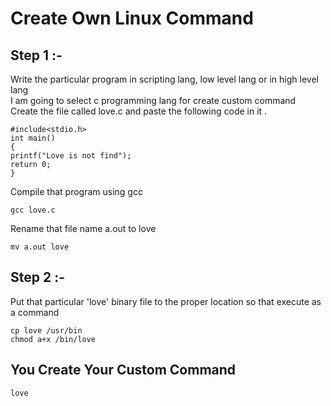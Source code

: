 # Create Own Linux Command
## Step 1 :- 
Write the particular program in scripting lang, low level lang or in high level lang <br/>
I am going to select c programming lang for create custom command <br/>
Create the file called love.c and paste the following code in it .
```
#include<stdio.h>
int main()
{
printf("Love is not find");
return 0;
}

```
Compile that program using gcc 
```
gcc love.c
``` 
Rename that file name a.out to love
```
mv a.out love
```
## Step 2 :-
Put that particular 'love' binary file to the proper location so that execute as a command
```
cp love /usr/bin
chmod a+x /bin/love
```
## You Create Your Custom Command
```
love
```
